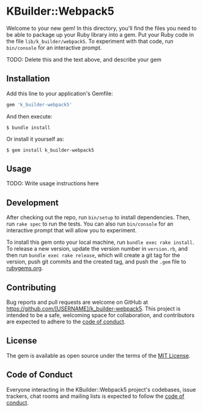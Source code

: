 # KBuilder::Webpack5

Welcome to your new gem! In this directory, you'll find the files you need to be able to package up your Ruby library into a gem. Put your Ruby code in the file `lib/k_builder/webpack5`. To experiment with that code, run `bin/console` for an interactive prompt.

TODO: Delete this and the text above, and describe your gem

## Installation

Add this line to your application's Gemfile:

```ruby
gem 'k_builder-webpack5'
```

And then execute:

    $ bundle install

Or install it yourself as:

    $ gem install k_builder-webpack5

## Usage

TODO: Write usage instructions here

## Development

After checking out the repo, run `bin/setup` to install dependencies. Then, run `rake spec` to run the tests. You can also run `bin/console` for an interactive prompt that will allow you to experiment.

To install this gem onto your local machine, run `bundle exec rake install`. To release a new version, update the version number in `version.rb`, and then run `bundle exec rake release`, which will create a git tag for the version, push git commits and the created tag, and push the `.gem` file to [rubygems.org](https://rubygems.org).

## Contributing

Bug reports and pull requests are welcome on GitHub at https://github.com/[USERNAME]/k_builder-webpack5. This project is intended to be a safe, welcoming space for collaboration, and contributors are expected to adhere to the [code of conduct](https://github.com/[USERNAME]/k_builder-webpack5/blob/master/CODE_OF_CONDUCT.md).

## License

The gem is available as open source under the terms of the [MIT License](https://opensource.org/licenses/MIT).

## Code of Conduct

Everyone interacting in the KBuilder::Webpack5 project's codebases, issue trackers, chat rooms and mailing lists is expected to follow the [code of conduct](https://github.com/[USERNAME]/k_builder-webpack5/blob/master/CODE_OF_CONDUCT.md).
